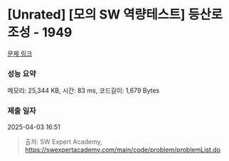 # [Unrated] [모의 SW 역량테스트] 등산로 조성 - 1949 

[문제 링크](https://swexpertacademy.com/main/code/problem/problemDetail.do?contestProbId=AV5PoOKKAPIDFAUq) 

### 성능 요약

메모리: 25,344 KB, 시간: 83 ms, 코드길이: 1,679 Bytes

### 제출 일자

2025-04-03 16:51



> 출처: SW Expert Academy, https://swexpertacademy.com/main/code/problem/problemList.do